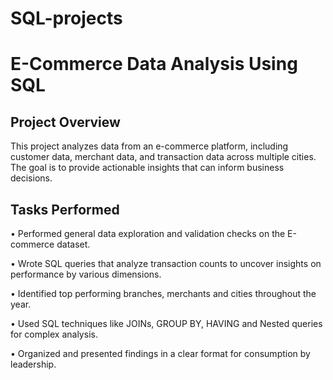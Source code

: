 # SQL-projects

# E-Commerce Data Analysis Using SQL
## Project Overview
This project analyzes data from an e-commerce platform, including customer data, merchant data, and transaction data across multiple cities. The goal is to provide actionable insights that can inform business decisions.
## Tasks Performed 
• Performed general data exploration and validation checks on the E-commerce dataset.

• Wrote SQL queries that analyze transaction counts to uncover insights on performance by various dimensions.

• Identified top performing branches, merchants and cities throughout the year.

• Used SQL techniques like JOINs, GROUP BY, HAVING and Nested queries for complex analysis.

• Organized and presented findings in a clear format for consumption by leadership.
